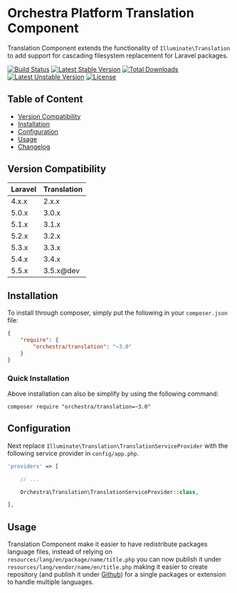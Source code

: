 Orchestra Platform Translation Component
==============

Translation Component extends the functionality of `Illuminate\Translation` to add support for cascading filesystem replacement for Laravel packages.

[![Build Status](https://travis-ci.org/orchestral/translation.svg?branch=master)](https://travis-ci.org/orchestral/translation)
[![Latest Stable Version](https://poser.pugx.org/orchestra/translation/version)](https://packagist.org/packages/orchestra/translation)
[![Total Downloads](https://poser.pugx.org/orchestra/translation/downloads)](https://packagist.org/packages/orchestra/translation)
[![Latest Unstable Version](https://poser.pugx.org/orchestra/translation/v/unstable)](//packagist.org/packages/orchestra/translation)
[![License](https://poser.pugx.org/orchestra/translation/license)](https://packagist.org/packages/orchestra/translation)

## Table of Content

* [Version Compatibility](#version-compatibility)
* [Installation](#installation)
* [Configuration](#configuration)
* [Usage](#usage)
* [Changelog](https://github.com/orchestral/translation/releases)

## Version Compatibility

Laravel    | Translation
:----------|:----------
 4.x.x     | 2.x.x
 5.0.x     | 3.0.x
 5.1.x     | 3.1.x
 5.2.x     | 3.2.x
 5.3.x     | 3.3.x
 5.4.x     | 3.4.x
 5.5.x     | 3.5.x@dev
 
## Installation

To install through composer, simply put the following in your `composer.json` file:

```json
{
    "require": {
        "orchestra/translation": "~3.0"
    }
}
```

### Quick Installation

Above installation can also be simplify by using the following command:

    composer require "orchestra/translation=~3.0"

## Configuration

Next replace `Illuminate\Translation\TranslationServiceProvider` with the following service provider in `config/app.php`.

```php
'providers' => [

    // ...

    Orchestra\Translation\TranslationServiceProvider::class,

],
```

## Usage

Translation Component make it easier to have redistribute packages language files, instead of relying on `resources/lang/en/package/name/title.php` you can now publish it under `resources/lang/vendor/name/en/title.php` making it easier to create repository (and publish it under [Github](https://github.com)) for a single packages or extension to handle multiple languages.
